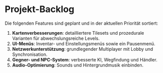 # Projekt-Backlog

Die folgenden Features sind geplant und in der aktuellen Priorität sortiert:

1. **Kartenverbesserungen**: detailliertere Tilesets und prozedurale Varianten für abwechslungsreiche Levels.
2. **UI-Menüs**: Inventar- und Einstellungsmenüs sowie ein Pausenmenü.
3. **Netzwerkunterstützung**: grundlegender Multiplayer mit Lobby und Synchronisation.
4. **Gegner- und NPC-System**: verbesserte KI, Wegfindung und Händler.
5. **Audio-Optimierung**: Sounds und Hintergrundmusik einbinden.
